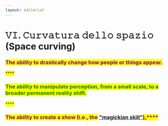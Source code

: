 ```yaml
---
layout: editorial
---
```


# 𝚅𝙸. 𝙲𝚞𝚛𝚟𝚊𝚝𝚞𝚛𝚊 𝚍𝚎𝚕𝚕𝚘 𝚜𝚙𝚊𝚣𝚒𝚘 (Space curving)

### <mark style="color:purple;">**The ability to drastically change how people or things appear.**</mark>

<mark style="color:purple;">****</mark>

### <mark style="color:green;">**The ability to manipulate perception, from a small scale, to a broader permanent reality shift.**</mark>

<mark style="color:green;">****</mark>

### <mark style="color:purple;">**The ability to create a show (i.e., the**</mark> [**"magickian skill"**<mark style="color:purple;">**).**</mark>](../../../../../../tarot/the-usdchoice-of-tarot/the-major-arcanas/the-major-arcana-in-details/1.-the-magickian/)<mark style="color:purple;">****</mark>

